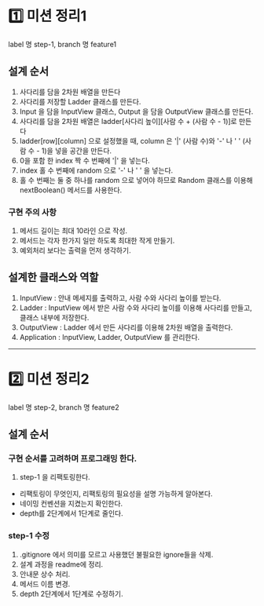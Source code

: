 # 1️⃣ 미션 정리1
label 명 step-1, branch 명 feature1
## 설계 순서
1. 사다리를 담을 2차원 배열을 만든다
2. 사다리를 저장할 Ladder 클래스를 만든다.
3. Input 을 담을 InputView 클래스, Output 을 담을 OutputView 클래스를 만든다.
4. 사다리를 담을 2차원 배열은 ladder[사다리 높이][사람 수 + (사람 수 - 1)]로 만든다
5. ladder[row][column] 으로 설정했을 때, column 은 '|' (사람 수)와 '-' 나 ' ' (사람 수 - 1)을 넣을 공간을 만든다.
6. 0을 포함 한 index 짝 수 번째에 '|' 을 넣는다.
7. index 홀 수 번째에 random 으로 '-' 나 ' ' 을 넣는다.
8. 홀 수 번째는 둘 중 하나를 random 으로 넣어야 하므로 Random 클래스를 이용해 nextBoolean() 메서드를 사용한다.

### 구현 주의 사항
1. 메서드 길이는 최대 10라인 으로 작성.
2. 메서드는 각자 한가지 일만 하도록 최대한 작게 만들기.
3. 예외처리 보다는 출력을 먼저 생각하기.

## 설계한 클래스와 역할
1. InputView : 안내 메세지를 출력하고, 사람 수와 사다리 높이를 받는다.
2. Ladder : InputView 에서 받은 사람 수와 사다리 높이를 이용해 사다리를 만들고, 클래스 내부에 저장한다.
3. OutputView : Ladder 에서 만든 사다리를 이용해 2차원 배열을 출력한다.
4. Application : InputView, Ladder, OutputView 를 관리한다.

-----
# 2️⃣ 미션 정리2
label 명 step-2, branch 명 feature2

## 설계 순서
### 구현 순서를 고려하며 프로그래밍 한다.
1. step-1 을 리팩토링한다.
- 리팩토링이 무엇인지, 리팩토링의 필요성을 설명 가능하게 알아본다.
- 네이밍 컨벤션을 지켰는지 확인한다.
- depth를 2단계에서 1단계로 줄인다.

### step-1 수정
1. .gitignore 에서 의미를 모르고 사용했던 불필요한 ignore들을 삭제.
2. 설계 과정을 readme에 정리.
3. 안내문 상수 처리.
4. 메서드 이름 변경.
5. depth 2단계에서 1단계로 수정하기.
